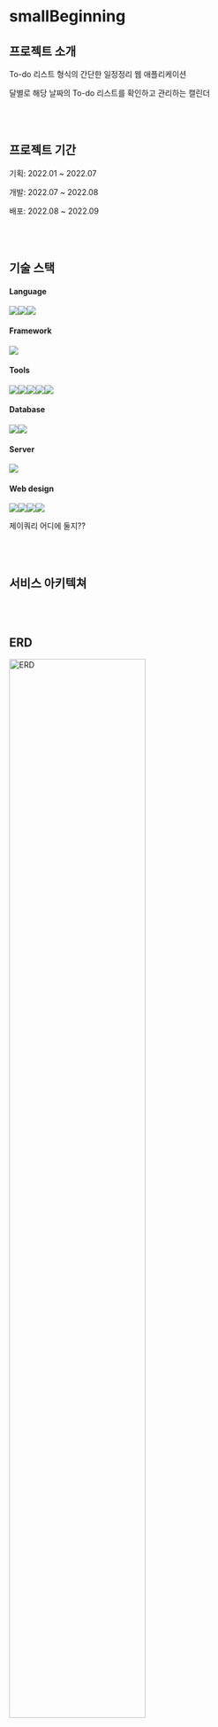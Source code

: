 # smallBeginning
## 프로젝트 소개
<p>To-do 리스트 형식의 간단한 일정정리 웹 애플리케이션</p>
<p>달별로 해당 날짜의 To-do 리스트를 확인하고 관리하는 캘린더</p>

<br>
<br>

## 프로젝트 기간
<p>기획: 2022.01 ~ 2022.07</p>
<p>개발: 2022.07 ~ 2022.08</p>
<p>배포: 2022.08 ~ 2022.09</p>

<br>
<br>

## 기술 스택
#### Language  
<img src="https://img.shields.io/badge/java-007396?style=for-the-badge&logo=java&logoColor=white"><img src="https://img.shields.io/badge/linux-FCC624?style=for-the-badge&logo=linux&logoColor=black"><img src="https://img.shields.io/badge/javascript-F7DF1E?style=for-the-badge&logo=javascript&logoColor=black">

#### Framework
<img src="https://img.shields.io/badge/springboot-6DB33F?style=for-the-badge&logo=springboot&logoColor=white">

#### Tools
<img src="https://img.shields.io/badge/Gradle-000000?style=for-the-badge&logo=Gradle&logoColor=white"/><img src="https://img.shields.io/badge/github-181717?style=for-the-badge&logo=github&logoColor=white"><img src="https://img.shields.io/badge/git-F05032?style=for-the-badge&logo=git&logoColor=white"><img src="https://img.shields.io/badge/intellij-000000?style=for-the-badge&logo=IntelliJ IDEA&logoColor=white"/><img src="https://img.shields.io/badge/Miro-050038?style=for-the-badge&logo=Miro&logoColor=white"/>


#### Database
<img src="https://img.shields.io/badge/mysql-4479A1?style=for-the-badge&logo=mysql&logoColor=white"><img src="https://img.shields.io/badge/Amazon RDS-527FFF?style=for-the-badge&logo=Amazon RDS&logoColor=white">

#### Server
<img src="https://img.shields.io/badge/Amazon EC2-FF9900?style=for-the-badge&logo=Amazon EC2&logoColor=white"/>

#### Web design
<img src="https://img.shields.io/badge/html5-E34F26?style=for-the-badge&logo=html5&logoColor=white"><img src="https://img.shields.io/badge/css-1572B6?style=for-the-badge&logo=css3&logoColor=white"><img src="https://img.shields.io/badge/bootstrap-7952B3?style=for-the-badge&logo=bootstrap&logoColor=white"><img src="https://img.shields.io/badge/jquery-0769AD?style=for-the-badge&logo=jquery&logoColor=white">

제이쿼리 어디에 둘지??

<br>
<br>

## 서비스 아키텍쳐


<br>
<br>

## ERD
<img src="https://img1.daumcdn.net/thumb/R1280x0/?scode=mtistory2&fname=https%3A%2F%2Fblog.kakaocdn.net%2Fdn%2FbvZn59%2FbtrL22Zgxwb%2FnqI5yoMQ31ENmjxjvy8k1k%2Fimg.png" width="70%" height="70%" title="ERD" alt="ERD"></img>


<br>
<br>

## 주요 기능
### (1) 회원가입/로그인
![](https://velog.velcdn.com/images/kiiim/post/fa44a42d-3f07-43df-8a89-f030360a6044/image.gif)  

<br>

- 아이디, 비밀번호, 닉네임, 이메일을 입력 뒤 회원가입  
- 회원가입이 완료되면 자동으로 login 페이지로 이동  
- 아이디와 비밀번호가 DB에 저장된 회원정보와 일치하면 세션 생성 뒤 calendar 페이지로 이동
- calendar 페이지 내에서 상단의 로그아웃 버튼으로 로그아웃을 할 수 있음

<br>

### (2) To-do CRUD
![](https://velog.velcdn.com/images/kiiim/post/6e5d45ce-4f46-4e93-b1ac-d63731d6a2c6/image.gif)  

로그인 후에 캘린더 페이지에서 To-do를 조회, 생성, 수정, 삭제가 가능함  

<br>

- 회원별 To-do를 조회할 때 회원이 직접 지정한 To-do 색상이 적용된 상태에서 조회
- To-do에 대한 내용, 해당 날짜, 색상을 지정한 뒤 input 버튼을 누르면 To-do 생성
- 생성이 된 To-do는 해당 날짜가 우측 달력에서 선택되면 달력과 좌측 input 버튼 밑에서 확인 가능
- 좌측에서 edit 버튼을 클릭한 뒤 색상, 내용를 변경 뒤 submit을 클릭하면 수정이 완료
- status 숫자를 클릭하면 상태가 변경됨
- status가 변경될 시 우측 캘린더에서 완료 표시로 취소선이 그어지고 폰트 색상이 변경됨
- 좌측 delete 클릭 시 해당 To-do 삭제
- To-do 생성 및 삭제의 경우 ajax를 통한 비동기 방식으로 진행
- To-do 수정의 경우 페이지가 새로고침되며 변경된 내용을 확인할 수 있음

<br>
<br>

## 트러블슈팅
#### (1) Java version issue
https://github.com/allogrooming/allogrooming.github.io/blob/master/_posts/2022-01-02-Issue.md

#### (2) Mybatis connection
https://github.com/allogrooming/allogrooming.github.io/blob/master/_posts/2022-01-07-smallBeginJava11Fourth.md

#### (3) ajax 데이터 받아올때 select 태그 공란 필요
https://github.com/allogrooming/allogrooming.github.io/blob/master/_posts/2022-02-03-ajaxForm.md

#### (4) constructor error (DTO)
https://github.com/allogrooming/allogrooming.github.io/blob/master/_posts/2022-02-03-ajaxForm.md

#### (5) whitelabel error page
https://github.com/allogrooming/allogrooming.github.io/blob/master/_posts/2022-02-09-view.md

#### (6) Spring EI Error (TypeError)
https://github.com/allogrooming/allogrooming.github.io/blob/master/_posts/2022-02-14-SpringElError.md

#### (7) Java bean 생성 에러
https://github.com/allogrooming/allogrooming.github.io/blob/master/_posts/2022-03-16-javabean.md

#### (8) isEmpty()
https://github.com/allogrooming/allogrooming.github.io/blob/master/_posts/2022-03-18-calendarProcess.md

<br>
<br>

## 4. 개선점(보완할점?)
#### (1) Objective - Initiative - Result 응용
상당수의 IT 기업에서 성과를 측정할 때 사용하는 OKR을 차용한 장기 목표 달성 기능을 추가  
기획 단계에서 논의를 했고 DB 구조까지 기획했으나 가장 먼저 기초적인 기능을 먼저 구현하는데 집중  

<br>

#### (2) 페이지 레이아웃 정비
footer 추가, 여백 설정 등을 통해 사용자 친화적이고 완성도 있게 수정
